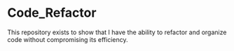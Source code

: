 # Code_Refactor
This repository exists to show that I have the ability to refactor and organize code without compromising its efficiency.
